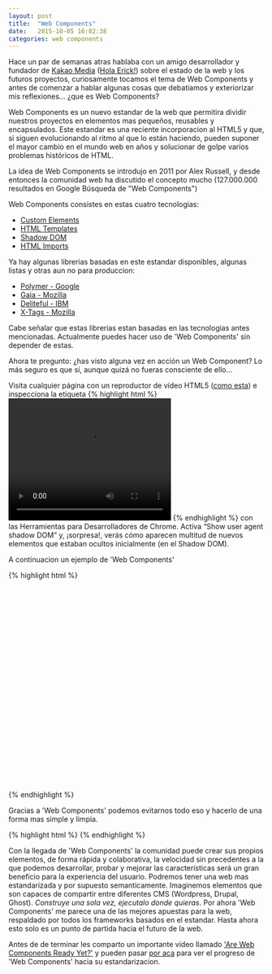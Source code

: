 ```yaml
---
layout: post
title:  "Web Components"
date:   2015-10-05 16:02:38
categories: web components
---
```


Hace un par de semanas atras hablaba con un amigo desarrollador y fundador de [Kakao Media](www.kakaomedia.com) ([Hola Erick!](http://www.twitter.com/eveevans)) sobre el estado de la web y los futuros proyectos, curiosamente tocamos el tema de Web Components y antes de comenzar a hablar algunas cosas que debatiamos y exteriorizar mis reflexiones... ¿que es Web Components?

Web Components es un nuevo estandar de la web que permitira dividir nuestros proyectos en elementos mas pequeños, reusables y encapsulados. Este estandar es una reciente incorporacion al HTML5 y que, si siguen evolucionando al ritmo al que lo están haciendo, pueden suponer el mayor cambio en el mundo web en años y solucionar de golpe varios problemas históricos de HTML.

La idea de Web Components se introdujo en 2011 por Alex Russell, y desde entonces la comunidad web ha discutido el concepto mucho (127.000.000 resultados en Google Búsqueda de "Web Components")

Web Components consistes en estas cuatro tecnologias:

* [Custom Elements](https://developer.mozilla.org/en-US/docs/Web/Web_Components/Custom_Elements)
* [HTML Templates](https://developer.mozilla.org/en-US/docs/Web/HTML/Element/template)
* [Shadow DOM](https://developer.mozilla.org/en-US/docs/Web/Web_Components/Shadow_DOM)
* [HTML Imports](https://developer.mozilla.org/en-US/docs/Web/Web_Components/HTML_Imports)


Ya hay algunas librerias basadas en este estandar disponibles, algunas listas y otras aun no para produccion:

* [Polymer - Google](https://github.com/polymer/polymer)
* [Gaia - Mozilla](https://github.com/gaia-components/gaia-components)
* [Deliteful - IBM](https://github.com/ibm-js/deliteful)
* [X-Tags - Mozilla](http://x-tags.org/)


Cabe señalar que estas librerias estan basadas en las tecnologias antes mencionadas. Actualmente puedes hacer uso de 'Web Components' sin depender de estas.


Ahora te pregunto: ¿has visto alguna vez en acción un Web Component? Lo más seguro es que sí, aunque quizá no fueras consciente de ello…

Visita cualquier página con un reproductor de vídeo HTML5 ([como esta](http://vimeo.com/blog/post:606)) e inspecciona la etiqueta {% highlight html %}
<video width="320" height="240" controls><source src="pollito.mp4" type="video/mp4"></video> {% endhighlight %} con las Herramientas para Desarrolladores de Chrome. Activa “Show user agent shadow DOM” y, ¡sorpresa!, verás cómo aparecen multitud de nuevos elementos que estaban ocultos inicialmente (en el Shadow DOM).

A continuacion un ejemplo de 'Web Components'

{% highlight html %}
<!DOCTYPE html>
<html>
  <head>
    <style>
      #map_canvas {
        width: 500px;
        height: 400px;
      }
    </style>
    <script src="https://maps.googleapis.com/maps/api/js"></script>
    <script>
      function initialize() {
        var mapCanvas = document.getElementById('map_canvas');
        var mapOptions = {
          center: new google.maps.LatLng(44.5403, -78.5463),
          zoom: 8,
          mapTypeId: google.maps.MapTypeId.ROADMAP
        }
        var map = new google.maps.Map(mapCanvas, mapOptions)
      }
      google.maps.event.addDomListener(window, 'load', initialize);
    </script>
  </head>
  <body>
    <div id="map_canvas"></div>
  </body>
</html>
{% endhighlight %}

Gracias a 'Web Components' podemos evitarnos todo eso y hacerlo de una forma mas simple y limpia.

{% highlight html %}
<google-map latitude="37.77493" longitude="-122.41942"></google-map>
{% endhighlight %}


Con la llegada de 'Web Components' la comunidad puede crear sus propios elementos, de forma rápida y colaborativa, la velocidad sin precedentes a la que podemos desarrollar, probar y mejorar las características será un gran beneficio para la experiencia del usuario. Podremos tener una web mas estandarizada y por supuesto semanticamente. Imaginemos elementos que son capaces de compartir entre diferentes CMS (Wordpress, Drupal, Ghost). _Construye una sola vez, ejecutalo donde quieras_. Por ahora 'Web Components' me parece una de las mejores apuestas para la web, respaldado por todos los frameworks basados en el estandar. Hasta ahora esto solo es un punto de partida hacia el futuro de la web.

Antes de de terminar les comparto un importante video llamado ['Are Web Components Ready Yet?'](https://www.youtube.com/watch?v=oDtpXhMQeew) y pueden pasar [por aca](http://jonrimmer.github.io/are-we-componentized-yet/) para ver el progreso de 'Web Components' hacia su estandarizacion.

